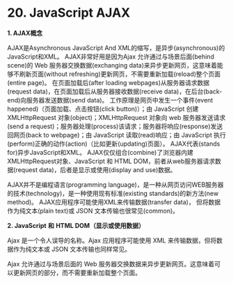# 20. JavaScript AJAX

**1. AJAX概念**

AJAX是Asynchronous JavaScript And XML的缩写，是异步\(asynchronous\)的JavaScript和XML。  AJAX非常好用是因为Ajax 允许通过与场景后面\(behind scene\)的 Web 服务器交换数据\(exchanging data\)来异步更新网页，这意味着能够不刷新页面\(without refreshing\)更新网页，不需要重新加载\(reload\)整个页面\(entire page\)。    在页面加载后\(after loading webpages\)从服务器请求数据\(request data\)，在页面加载后从服务器接收数据\(receive data\)，在后台\(back-end\)向服务器发送数据\(send data\)。  工作原理是网页中发生一个事件\(event happened\)（页面加载、点击按钮\(click button\)）；由 JavaScript 创建 XMLHttpRequest 对象\(object\)；XMLHttpRequest 对象向 web 服务器发送请求\(send a request\)；服务器处理\(process\)该请求；服务器将响应\(response\)发送回网页\(back to webpage\)；由 JavaScript 读取\(read\)响应；由 JavaScript 执行\(perform\)正确的动作\(action\)（比如更新\(updating\)页面）。  AJAX代表\(stands for\)异步JavaScript和XML。 AJAX仅仅组合\(combine\)了浏览器内建XMLHttpRequest对象、JavaScript 和 HTML DOM，前者从web服务器请求数据\(request data\)，后者是显示或使用\(display and use\)数据。   

 AJAX并不是编程语言\(programming language\)，是一种从网页访问WEB服务器的技术\(technology\)，是一种使用现有标准\(existing standards\)的新方法\(new method\)。  AJAX应用程序可能使用XML来传输数据\(transfer data\)， 但将数据作为纯文本\(plain text\)或 JSON 文本传输也很常见\(common\)。 

**2. JavaScript** **和** **HTML DOM（显示或使用数据）**

Ajax 是一个令人误导的名称。Ajax 应用程序可能使用 XML 来传输数据，但将数据作为纯文本或 JSON 文本传输也同样常见。

Ajax 允许通过与场景后面的 Web 服务器交换数据来异步更新网页。这意味着可以更新网页的部分，而不需要重新加载整个页面。


